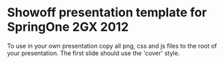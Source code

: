 # Showoff presentation template for SpringOne 2GX 2012 #

To use in your own presentation copy all png, css and js files to the root of your presentation.  The first slide should use the 'cover' style.
